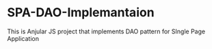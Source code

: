 # SPA-DAO-Implemantaion
This is Anjular JS project that implements DAO pattern for SIngle Page Application
